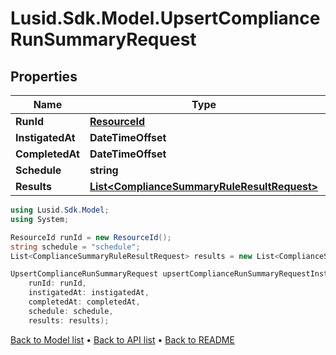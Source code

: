 # Lusid.Sdk.Model.UpsertComplianceRunSummaryRequest

## Properties

Name | Type | Description | Notes
------------ | ------------- | ------------- | -------------
**RunId** | [**ResourceId**](ResourceId.md) |  | 
**InstigatedAt** | **DateTimeOffset** |  | 
**CompletedAt** | **DateTimeOffset** |  | 
**Schedule** | **string** |  | 
**Results** | [**List&lt;ComplianceSummaryRuleResultRequest&gt;**](ComplianceSummaryRuleResultRequest.md) |  | 

```csharp
using Lusid.Sdk.Model;
using System;

ResourceId runId = new ResourceId();
string schedule = "schedule";
List<ComplianceSummaryRuleResultRequest> results = new List<ComplianceSummaryRuleResultRequest>();

UpsertComplianceRunSummaryRequest upsertComplianceRunSummaryRequestInstance = new UpsertComplianceRunSummaryRequest(
    runId: runId,
    instigatedAt: instigatedAt,
    completedAt: completedAt,
    schedule: schedule,
    results: results);
```

[Back to Model list](../README.md#documentation-for-models) &#8226; [Back to API list](../README.md#documentation-for-api-endpoints) &#8226; [Back to README](../README.md)
